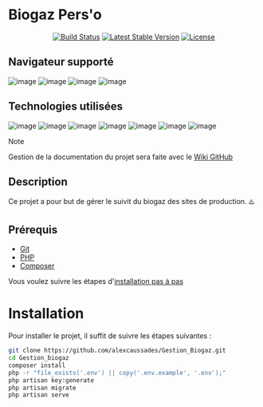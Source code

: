 # Biogaz Pers'o

<p align="center">
<a href="https://github.com/laravel/framework/actions"><img src="https://github.com/laravel/framework/workflows/tests/badge.svg" alt="Build Status"></a>
<a href="https://packagist.org/packages/laravel/framework"><img src="https://img.shields.io/packagist/v/laravel/framework" alt="Latest Stable Version"></a>
<a href="https://packagist.org/packages/laravel/framework"><img src="https://img.shields.io/packagist/l/laravel/framework" alt="License"></a>
</p>

## Navigateur supporté
![image](https://img.shields.io/badge/Firefox_Browser-FF7139?style=for-the-badge&logo=Firefox-Browser&logoColor=white)
![image](https://img.shields.io/badge/Google_Chrome-4285F4?style=for-the-badge&logo=Google-Chrome&logoColor=white)
![image](https://img.shields.io/badge/Opera-FF1B2D?style=for-the-badge&logo=Opera&logoColor=white)
![image](https://img.shields.io/badge/Microsoft_Edge-0078D7?style=for-the-badge&logo=Microsoft-Edge&logoColor=white)

## Technologies utilisées
![image](https://img.shields.io/badge/PHP-777BB4?style=for-the-badge&logo=PHP&logoColor=white)
![image](https://img.shields.io/badge/Laravel-FF2D20?style=for-the-badge&logo=Laravel&logoColor=white)
![image](https://img.shields.io/badge/HTML5-E34F26?style=for-the-badge&logo=HTML5&logoColor=white)
![image](https://img.shields.io/badge/CSS3-1572B6?style=for-the-badge&logo=CSS3&logoColor=white)
![image](https://img.shields.io/badge/JavaScript-F7DF1E?style=for-the-badge&logo=JavaScript&logoColor=black)
![image](https://img.shields.io/badge/Bootstrap-563D7C?style=for-the-badge&logo=Bootstrap&logoColor=white)
![image](https://img.shields.io/badge/Sqlite-003B57?style=for-the-badge&logo=sqlite&logoColor=white)

> [!NOTE]
> Gestion de la documentation du projet sera faite avec le [Wiki GitHub](https://github.com/alexcaussades/Ivatrac/wiki)


## Description
Ce projet a pour but de gérer le suivit du biogaz des sites de production. :hotsprings:

## Prérequis
- [Git](https://git-scm.com/downloads)
- [PHP](https://windows.php.net/download/)
- [Composer](https://getcomposer.org/Composer-Setup.exe)

Vous voulez suivre les étapes d'[installation pas à pas](https://github.com/alexcaussades/Gestion_Biogaz/wiki/%5BTech%5D-Installation) 

# Installation
Pour installer le projet, il suffit de suivre les étapes suivantes :

```bash
git clone https://github.com/alexcaussades/Gestion_Biogaz.git
cd Gestion_biogaz
composer install
php -r "file_exists('.env') || copy('.env.example', '.env');"
php artisan key:generate
php artisan migrate
php artisan serve
````
